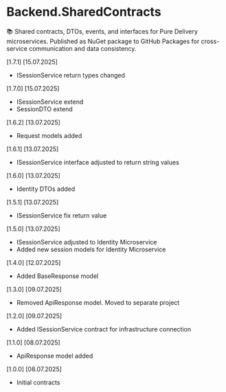 # Backend.SharedContracts
📚 Shared contracts, DTOs, events, and interfaces for Pure Delivery microservices. Published as NuGet package to GitHub Packages for cross-service communication and data consistency.

[1.7.1] [15.07.2025]
- ISessionService return types changed

[1.7.0] [15.07.2025]
- ISessionService extend
- SessionDTO extend

[1.6.2] [13.07.2025]
- Request models added

[1.6.1] [13.07.2025]
- ISessionService interface adjusted to return string values 

[1.6.0] [13.07.2025]
- Identity DTOs added

[1.5.1] [13.07.2025]
- ISessionService fix return value

[1.5.0] [13.07.2025]
- ISessionService adjusted to Identity Microservice
- Added new session models for Identity Microservice

[1.4.0] [12.07.2025]
- Added BaseResponse model

[1.3.0] [09.07.2025]
- Removed ApiResponse model. Moved to separate project

[1.2.0] [09.07.2025]
- Added ISessionService contract for infrastructure connection

[1.1.0] [08.07.2025]
- ApiResponse model added

[1.0.0] [08.07.2025]
- Initial contracts